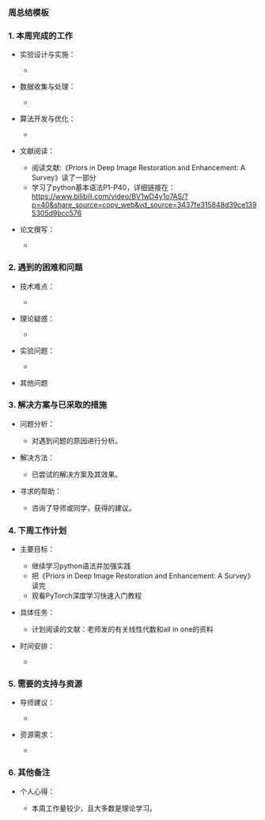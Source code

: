 ### 周总结模板

### 1. 本周完成的工作

*   实验设计与实施：

    *    
*   数据收集与处理：

    *    
*   算法开发与优化：

    *    
*   文献阅读：

    *   阅读文献:《Priors in Deep Image Restoration and Enhancement: A Survey》读了一部分
    *   学习了python基本语法P1-P40，详细链接在： https://www.bilibili.com/video/BV1wD4y1o7AS/?p=40&share_source=copy_web&vd_source=3437fe315848d39ce1395305d9bcc576
*   论文撰写：

    *    

### 2. 遇到的困难和问题

*   技术难点：

    *    

*   理论疑惑：

    *   

*   实验问题：

    *    

*   其他问题

### 3. 解决方案与已采取的措施

*   问题分析：

    *   对遇到问题的原因进行分析。

*   解决方法：

    *   已尝试的解决方案及其效果。

*   寻求的帮助：

    *   咨询了导师或同学，获得的建议。

### 4. 下周工作计划

*   主要目标：

    *   继续学习python语法并加强实践
    *   把《Priors in Deep Image Restoration and Enhancement: A Survey》读完
    *   观看PyTorch深度学习快速入门教程
*   具体任务：

    *   计划阅读的文献：老师发的有关线性代数和all in one的资料
*   时间安排：

    *    

### **5. 需要的支持与资源**

*   导师建议：

    *   

*   资源需求：

    *    

### 6. 其他备注

*   个人心得：

    *   本周工作量较少，且大多数是理论学习。

